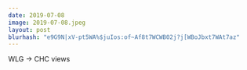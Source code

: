 ```yaml
---
date: 2019-07-08
image: 2019-07-08.jpeg
layout: post
blurhash: "e9G9N|xV-pt5WA%$juIos:of~Af8t7WCWB02j?j[WBoJbxt7WAt7az"
---
```


WLG -> CHC views
